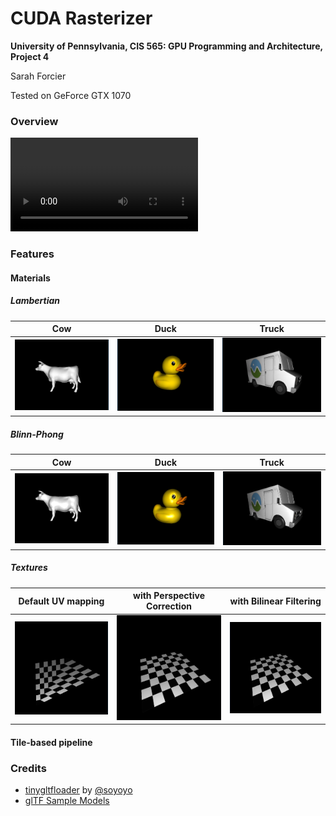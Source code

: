 CUDA Rasterizer
===============

**University of Pennsylvania, CIS 565: GPU Programming and Architecture, Project 4**

Sarah Forcier

Tested on GeForce GTX 1070

### Overview

![](img/rasterizer.mp4)

### Features

#### Materials

##### Lambertian

| Cow | Duck | Truck |
| ----------- | ----------- | ----------- |
| ![](img/cow_lamb.png) | ![](img/duck_lamb.png) | ![](img/truck_lamb.png) |

##### Blinn-Phong

| Cow | Duck | Truck |
| ----------- | ----------- | ----------- |
| ![](img/cow_blinn.png) | ![](img/duck_blinn.png) | ![](img/truck_blinn.png) |

##### Textures

| Default UV mapping | with Perspective Correction | with Bilinear Filtering |
| ----------- | ----------- | ----------- |
| ![](img/texture_default.png) | ![](img/texture_corrected.png) | ![](img/texture_bilinear.png) |

#### Tile-based pipeline 

### Credits

* [tinygltfloader](https://github.com/syoyo/tinygltfloader) by [@soyoyo](https://github.com/syoyo)
* [glTF Sample Models](https://github.com/KhronosGroup/glTF/blob/master/sampleModels/README.md)
